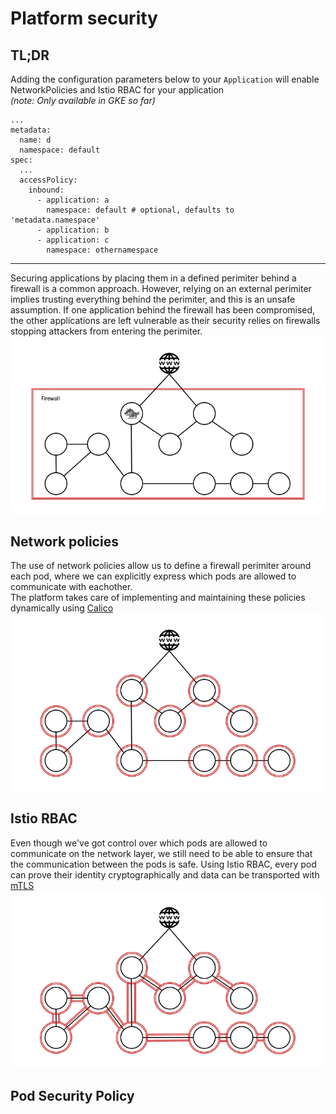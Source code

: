 # Platform security

## TL;DR
Adding the configuration parameters below to your `Application` will enable NetworkPolicies and Istio RBAC for your application   
_(note: Only available in GKE so far)_
```
...
metadata:
  name: d
  namespace: default
spec: 
  ...
  accessPolicy:
    inbound:
      - application: a
        namespace: default # optional, defaults to 'metadata.namespace'
      - application: b
      - application: c
        namespace: othernamespace 
```
----
Securing applications by placing them in a defined perimiter behind a firewall is a common approach.
However, relying on an external perimiter implies trusting everything behind the perimiter, and this is an unsafe assumption.
If one application behind the firewall has been compromised, the other applications are left vulnerable as their security relies on firewalls stopping attackers from entering the perimiter.
![firewall](../_media/firewallsecurity.png)

## Network policies
The use of network policies allow us to define a firewall perimiter around each pod, where we can explicitly express which pods are allowed to communicate with eachother.  
The platform takes care of implementing and maintaining these policies dynamically using [Calico](https://www.projectcalico.org/calico-network-policy-comes-to-kubernetes/)
![firewall](../_media/networkpolicy.png)


## Istio RBAC
Even though we've got control over which pods are allowed to communicate on the network layer, we still need to be able to ensure that the communication between the pods is safe.
Using Istio RBAC, every pod can prove their identity cryptographically and data can be transported with [mTLS](https://istio.io/docs/tasks/security/mutual-tls/)
![firewall](../_media/platformsecurity.png)

## Pod Security Policy

